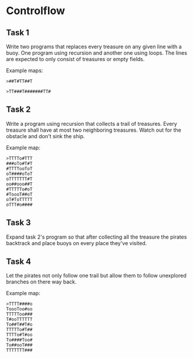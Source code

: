 # Controlflow

## Task 1
Write two programs that replaces every treasure on any given line with a buoy.
One program using recursion and another one using loops.
The lines are expected to only consist of treasures or empty fields.

Example maps:
```
>##T#TT##T
```
```
>TT###T#######TT#
```


## Task 2
Write a program using recursion that collects a trail of treasures.
Every treasure shall have at most two neighboring treasures.
Watch out for the obstacle and don't sink the ship.

Example map:
```
>TTTTo#TTT
###oTo#T#T
#TTTTooToT
oT####oToT
oTTTTTTT#T
oo##ooo##T
#TTTTTo#oT
#ToooT##oT
oT#ToTTTTT
oTTT#o####
```


## Task 3
Expand task 2's program so that after collecting all the treasure the
pirates backtrack and place buoys on every place they've visited.


## Task 4
Let the pirates not only follow one trail but allow them to follow unexplored
branches on there way back.

Example map:
```
>TTTT####o
ToooToo#oo
TTTTToo###
T#ooTTTTTT
To##T##T#o
TTTTTo#T##
TTTTo#T#oo
To####Too#
To##ooT###
TTTTTTT###
```

